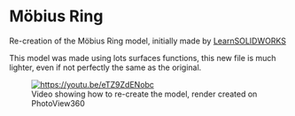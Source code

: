 # Möbius Ring

Re-creation of the Möbius Ring model, initially made by [LearnSOLIDWORKS](https://www.instagram.com/learnsolidworks/)

This model was made using lots surfaces functions, this new file is much lighter, even if not perfectly the same as the original.

<figure>
    <a href="{video-url}" title="Möbius Ring"><img src="https://res.cloudinary.com/marcomontalbano/image/upload/v1675930168/video_to_markdown/images/youtube--eTZ9ZdENobc-c05b58ac6eb4c4700831b2b3070cd403.jpg" alt="https://youtu.be/eTZ9ZdENobc" /></a>
    <figcaption>Video showing how to re-create the model, render created on PhotoView360</figcaption>
</figure>